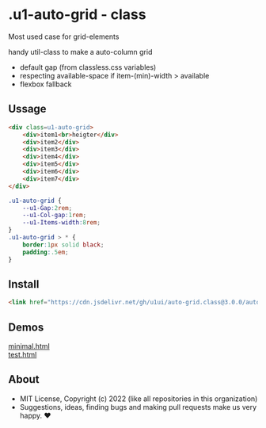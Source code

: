 # .u1-auto-grid - class
Most used case for grid-elements

handy util-class to make a auto-column grid

- default gap (from classless.css variables)
- respecting available-space if item-(min)-width > available
- flexbox fallback

## Ussage

```html
<div class=u1-auto-grid>
    <div>item1<br>heigter</div>
    <div>item2</div>
    <div>item3</div>
    <div>item4</div>
    <div>item5</div>
    <div>item6</div>
    <div>item7</div>
</div>
```

```css
.u1-auto-grid {
    --u1-Gap:2rem;
    --u1-Col-gap:1rem;
    --u1-Items-width:8rem;
}
.u1-auto-grid > * {
    border:1px solid black;
    padding:.5em;
}
```

## Install

```html
<link href="https://cdn.jsdelivr.net/gh/u1ui/auto-grid.class@3.0.0/auto-grid.min.css" rel=stylesheet>
```

## Demos

[minimal.html](http://gcdn.li/u1ui/auto-grid.class@main/tests/minimal.html)  
[test.html](http://gcdn.li/u1ui/auto-grid.class@main/tests/test.html)  

## About

- MIT License, Copyright (c) 2022 <u1> (like all repositories in this organization) <br>
- Suggestions, ideas, finding bugs and making pull requests make us very happy. ♥

